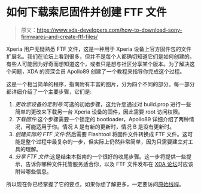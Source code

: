# 如何下载索尼固件并创建 FTF 文件

> 原文：<https://www.xda-developers.com/how-to-download-sony-firmwares-and-create-ftf-files/>

Xperia 用户无疑熟悉 FTF 文件，这是一种用于 Xperia 设备上官方固件包的文件扩展名。我们在论坛上看到很多，但并不是每个人都确切知道它们是如何创建的。有些人可能因为好奇而想知道这个，或者只是想与社区分享某个版本。为了解决这个问题，XDA 的资深会员 Apollo89 创建了一个教程来指导你完成这个过程。

这是一个相当简单的程序，指南附有丰富的图片，分为四个不同的部分。每一部分都详细介绍了一个主要步骤，它们是:

1.  *更改您设备的定制号*:可选的初始步骤，这允许您通过对 build.prop 进行一些简单的更改来下载另一台 Xperia 设备的固件，因此需要 root 访问权限。
2.  *下载固件*:这个步骤需要一个锁定的 bootloader，Apollo89 详细介绍了两种情况，可能适用于你。情况 A 是有新的更新时，情况 B 是没有更新时。
3.  *创建实际的 FTF 文件*:然后需要 Flashtool 将固件文件转换成 FTF 文件。这可能是整个过程中最复杂的一步，但实际上仍然非常简单，因为只需要建立对工具的理解。
4.  *分享 FTF 文件*:这是结束本指南的一个很好的收尾步骤。这一步将提供一些提示，告诉你哪种文件托管服务适合你，以及 FTF 文件发布在 [XDA 论坛](http://forum.xda-developers.com/)时应该附带哪些信息。

所以现在你已经掌握了它的要点，如果你想了解更多，一定要访问[原始线程](http://forum.xda-developers.com/showthread.php?t=2334653)。